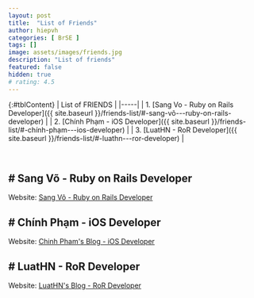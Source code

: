 ```yaml
---
layout: post
title:  "List of Friends"
author: hiepvh
categories: [ BrSE ]
tags: []
image: assets/images/friends.jpg
description: "List of friends"
featured: false
hidden: true
# rating: 4.5
---
```


{:#tblContent}
| List of FRIENDS |
|-----|
| 1. [Sang Vo - Ruby on Rails Developer]({{ site.baseurl }}/friends-list/#-sang-võ---ruby-on-rails-developer) |
| 2. [Chính Phạm - iOS Developer]({{ site.baseurl }}/friends-list/#-chính-phạm---ios-developer) |
| 3. [LuatHN - RoR Developer]({{ site.baseurl }}/friends-list/#-luathn---ror-developer) |

<br/>

## # Sang Võ - Ruby on Rails Developer

Website: [Sang Võ - Ruby on Rails Developer](https://blog.sangv2.com/)

## # Chính Phạm - iOS Developer

Website: [Chinh Pham's Blog - iOS Developer](https://chinhpham.net/)

## # LuatHN - RoR Developer

Website: [LuatHN's Blog - RoR Developer](https://luathn.com/)
